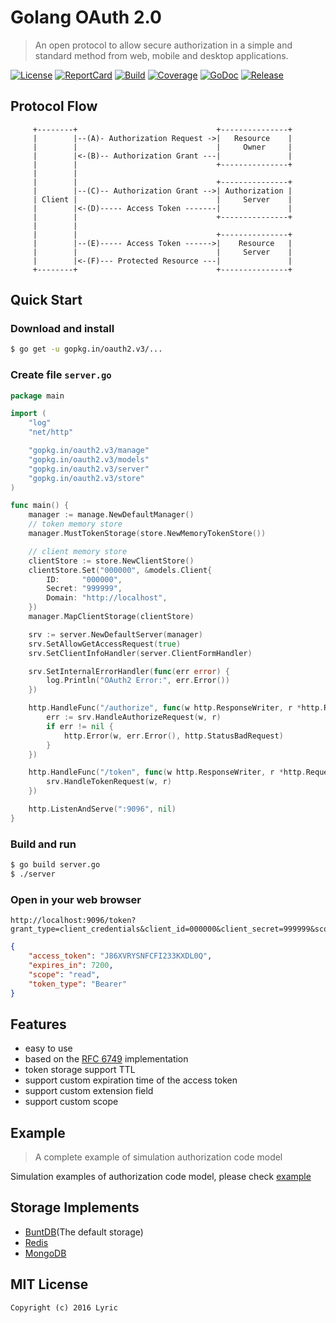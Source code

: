 # Golang OAuth 2.0

>  An open protocol to allow secure authorization in a simple and standard method from web, mobile and desktop applications.

[![License][License-Image]][License-Url] [![ReportCard][ReportCard-Image]][ReportCard-Url] [![Build][Build-Status-Image]][Build-Status-Url] [![Coverage][Coverage-Image]][Coverage-Url] [![GoDoc][GoDoc-Image]][GoDoc-Url] [![Release][Release-Image]][Release-Url] 

## Protocol Flow

```
     +--------+                               +---------------+
     |        |--(A)- Authorization Request ->|   Resource    |
     |        |                               |     Owner     |
     |        |<-(B)-- Authorization Grant ---|               |
     |        |                               +---------------+
     |        |
     |        |                               +---------------+
     |        |--(C)-- Authorization Grant -->| Authorization |
     | Client |                               |     Server    |
     |        |<-(D)----- Access Token -------|               |
     |        |                               +---------------+
     |        |
     |        |                               +---------------+
     |        |--(E)----- Access Token ------>|    Resource   |
     |        |                               |     Server    |
     |        |<-(F)--- Protected Resource ---|               |
     +--------+                               +---------------+
```

## Quick Start

### Download and install

``` bash
$ go get -u gopkg.in/oauth2.v3/...
```

### Create file `server.go`

``` go
package main

import (
	"log"
	"net/http"

	"gopkg.in/oauth2.v3/manage"
	"gopkg.in/oauth2.v3/models"
	"gopkg.in/oauth2.v3/server"
	"gopkg.in/oauth2.v3/store"
)

func main() {
	manager := manage.NewDefaultManager()
	// token memory store
	manager.MustTokenStorage(store.NewMemoryTokenStore())

	// client memory store
	clientStore := store.NewClientStore()
	clientStore.Set("000000", &models.Client{
		ID:     "000000",
		Secret: "999999",
		Domain: "http://localhost",
	})
	manager.MapClientStorage(clientStore)

	srv := server.NewDefaultServer(manager)
	srv.SetAllowGetAccessRequest(true)
	srv.SetClientInfoHandler(server.ClientFormHandler)

	srv.SetInternalErrorHandler(func(err error) {
		log.Println("OAuth2 Error:", err.Error())
	})

	http.HandleFunc("/authorize", func(w http.ResponseWriter, r *http.Request) {
		err := srv.HandleAuthorizeRequest(w, r)
		if err != nil {
			http.Error(w, err.Error(), http.StatusBadRequest)
		}
	})

	http.HandleFunc("/token", func(w http.ResponseWriter, r *http.Request) {
		srv.HandleTokenRequest(w, r)
	})

	http.ListenAndServe(":9096", nil)
}
```

### Build and run

``` bash
$ go build server.go
$ ./server
```

### Open in your web browser

```
http://localhost:9096/token?grant_type=client_credentials&client_id=000000&client_secret=999999&scope=read
```

``` json
{
    "access_token": "J86XVRYSNFCFI233KXDL0Q",
    "expires_in": 7200,
    "scope": "read",
    "token_type": "Bearer"
}
```

## Features

* easy to use
* based on the [RFC 6749](https://tools.ietf.org/html/rfc6749) implementation
* token storage support TTL
* support custom expiration time of the access token
* support custom extension field
* support custom scope

## Example

> A complete example of simulation authorization code model

Simulation examples of authorization code model, please check [example](/example)

## Storage Implements

* [BuntDB](https://github.com/tidwall/buntdb)(The default storage)
* [Redis](https://github.com/go-oauth2/redis)
* [MongoDB](https://github.com/go-oauth2/mongo)

## MIT License

```
Copyright (c) 2016 Lyric
```

[License-Url]: http://opensource.org/licenses/MIT
[License-Image]: https://img.shields.io/npm/l/express.svg
[Build-Status-Url]: https://travis-ci.org/go-oauth2/oauth2
[Build-Status-Image]: https://travis-ci.org/go-oauth2/oauth2.svg?branch=master
[Release-Url]: https://github.com/go-oauth2/oauth2/releases/tag/v3.6.3
[Release-image]: http://img.shields.io/badge/release-v3.6.3-1eb0fc.svg
[ReportCard-Url]: https://goreportcard.com/report/gopkg.in/oauth2.v3
[ReportCard-Image]: https://goreportcard.com/badge/gopkg.in/oauth2.v3
[GoDoc-Url]: https://godoc.org/gopkg.in/oauth2.v3
[GoDoc-Image]: https://godoc.org/gopkg.in/oauth2.v3?status.svg
[Coverage-Url]: https://coveralls.io/github/go-oauth2/oauth2?branch=master
[Coverage-Image]: https://coveralls.io/repos/github/go-oauth2/oauth2/badge.svg?branch=master
